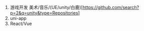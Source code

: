 1. 游戏开发  美术/音乐/(UE/unity/白鹿)[https://github.com/search?p=2&q=unity&type=Repositories]  
2. uni-app
3. React/Vue